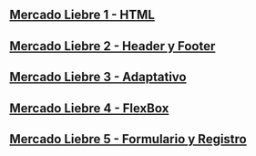 ## [Mercado Liebre 1 - HTML](https://github.com/jorgitoluis/jorgeluisolea_MercadoLiebre/tree/estructuraHtml)
## [Mercado Liebre 2 - Header y Footer](https://github.com/jorgitoluis/jorgeluisolea_MercadoLiebre/tree/headerYfooter)
## [Mercado Liebre 3 - Adaptativo](https://github.com/jorgitoluis/jorgeluisolea_MercadoLiebre/tree/adaptativo)
## [Mercado Liebre 4 - FlexBox](https://github.com/jorgitoluis/jorgeluisolea_MercadoLiebre/tree/flexBox)
## [Mercado Liebre 5 - Formulario y Registro](https://github.com/jorgitoluis/jorgeluisolea_MercadoLiebre/tree/formulario)





